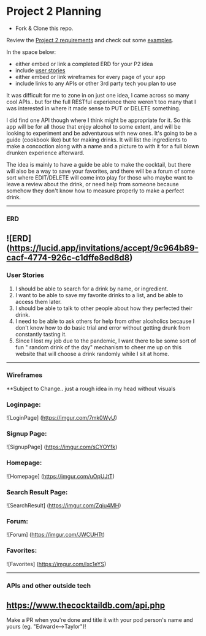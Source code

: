 # Project 2 Planning

* Fork & Clone this repo.

Review the [Project 2 requirements](https://tmdarneille.gitbook.io/seirfx/11-projects/project-2#project-feedback-evaluation) and check out some [examples](https://tmdarneille.gitbook.io/seirfx/11-projects/past-projects/project2).

In the space below:
* either embed or link a completed ERD for your P2 idea
* include [user stories](https://revelry.co/user-stories-that-dont-suck/)
* either embed or link wireframes for every page of your app
* include links to any APIs or other 3rd party tech you plan to use

It was difficult for me to zone in on just one idea, I came across so many cool APIs.. but for the full RESTful experience there weren't too many that I was interested in where it made sense to PUT or DELETE something. 

I did find one API though where I think might be appropriate for it. So this app will be for all those that enjoy alcohol to some extent, and will be looking to experiment and be adventurous with new ones. It's going to be a guide (cookbook like) but for making drinks. It will list the ingredients to make a concoction along with a name and a picture to with it for a full blown drunken experience afterward. 

The idea is mainly to have a guide be able to make the cocktail, but there will also be a way to save your favorites, and there will be a forum of some sort where EDIT/DELETE will come into play for those who maybe want to leave a review about the drink, or need help from someone because somehow they don't know how to measure properly to make a perfect drink.

----------------------------------------------------------
### ERD

![ERD] (https://lucid.app/invitations/accept/9c964b89-cacf-4774-926c-c1dffe8ed8d8)
----------------------------------------------------------
### User Stories
1. I should be able to search for a drink by name, or ingredient.
2. I want to be able to save my favorite drinks to a list, and be able to access them later.
3. I should be able to talk to other people about how they perfected their drink. 
4. I need to be able to ask others for help from other alcoholics because I don't know how to do basic trial and error without getting drunk from constantly tasting it.
5. Since I lost my job due to the pandemic, I want there to be some sort of fun " random drink of the day" mechanism to cheer me up on this website that will choose a drink randomly while I sit at home.
----------------------------------------------------------
### Wireframes

**Subject to Change.. just a rough idea in my head without visuals

### Loginpage:
![LoginPage] (https://imgur.com/7mk0WyU)

### Signup Page:
![SignupPage] (https://imgur.com/sCYOYfk)

### Homepage:
![Homepage] (https://imgur.com/uOpUJtT)

### Search Result Page:
![SearchResult] (https://imgur.com/Zqiu4MH)

### Forum:
![Forum] (https://imgur.com/JWCUHTt)

### Favorites:
![Favorites] (https://imgur.com/lxc1eYS)

----------------------------------------------------------
### APIs and other outside tech

https://www.thecocktaildb.com/api.php
----------------------------------------------------------

Make a PR when you're done and title it with your pod person's name and yours (eg. "Edward<-->Taylor")!
